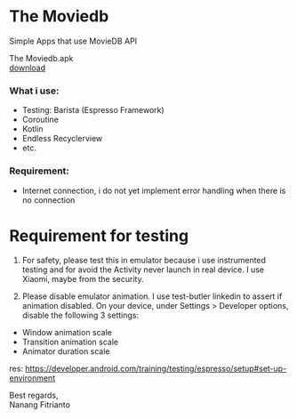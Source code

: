 # The Moviedb
Simple Apps that use MovieDB API

The Moviedb.apk  
[download](https://drive.google.com/file/d/1dJZY6_RhqrTjxCUVfKPbQREdPoNZHVkN/view?usp=sharing)

### What i use:
- Testing: Barista (Espresso Framework)
- Coroutine
- Kotlin
- Endless Recyclerview
- etc.

### Requirement:
- Internet connection, i do not yet implement error handling when there is no connection

# Requirement for testing
1. For safety, please test this in emulator because i use instrumented testing and for
avoid the Activity never launch in real device. I use Xiaomi, maybe from the security.

2. Please disable emulator animation. I use test-butler linkedin to assert if animation disabled.
On your device, under Settings > Developer options, disable the following 3 settings:

- Window animation scale
- Transition animation scale
- Animator duration scale

res: https://developer.android.com/training/testing/espresso/setup#set-up-environment  
  
  
  
Best regards,  
Nanang Fitrianto
